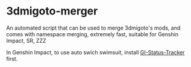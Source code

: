 # 3dmigoto-merger
An automated script that can be used to merge 3dmigoto's mods, and comes with namespace merging, extremely fast, suitable for Genshin Impact, SR, ZZZ

In Genshin Impact, to use auto swich swimsuit, install [GI-Status-Tracker](https://github.com/whocares8128/GI-Status-Tracker) first.
